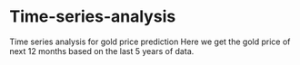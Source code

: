 # Time-series-analysis
Time series analysis for gold price prediction
Here we get the gold price of next 12 months based on the last 5 years of data.
